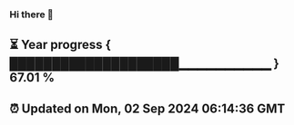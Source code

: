 ### Hi there 👋
⏳ Year progress { ████████████████████▁▁▁▁▁▁▁▁▁▁ } 67.01 %
---
⏰ Updated on Mon, 02 Sep 2024 06:14:36 GMT
---

